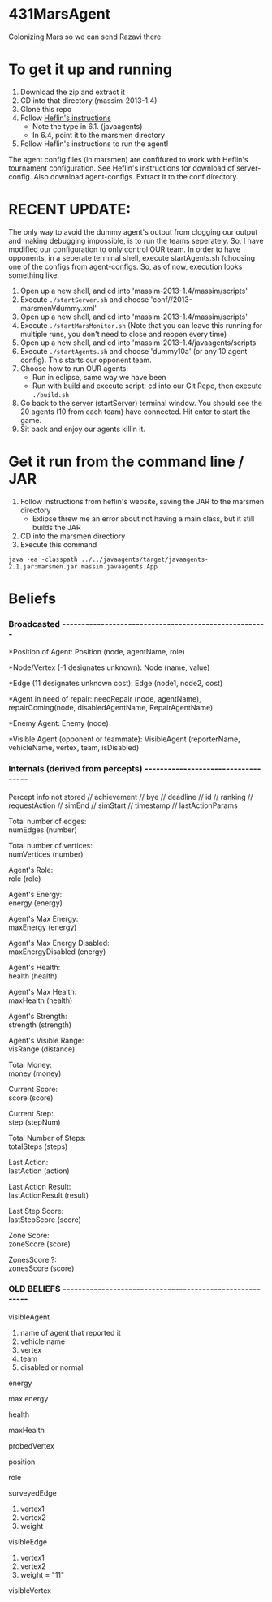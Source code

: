 # 431MarsAgent
Colonizing Mars so we can send Razavi there

# To get it up and running 
1. Download the zip and extract it
2. CD into that directory (massim-2013-1.4)
3. Glone this repo
4. Follow [Heflin's instructions](http://www.cse.lehigh.edu/~heflin/courses/agents-2016/mars-faq.html)
    - Note the type in 6.1. (javaagents)
    - In 6.4, point it to the marsmen directory
5. Follow Heflin's instructions to run the agent!

The agent config files (in marsmen) are confifured to work with Heflin's tournament configuration. See Heflin's instructions for download of server-config. Also download agent-configs. Extract it to the conf directory. 

# RECENT UPDATE:
The only way to avoid the dummy agent's output from clogging our output and making debugging impossible, is to run the teams seperately. So, I have modified our configuration to only control OUR team. In order to have opponents, in a seperate terminal shell, execute startAgents.sh (choosing one of the configs from agent-configs. So, as of now, execution looks something like:

1. Open up a new shell, and cd into 'massim-2013-1.4/massim/scripts'
2. Execute ```./startServer.sh``` and choose 'conf//2013-marsmenVdummy.xml'
3. Open up a new shell, and cd into 'massim-2013-1.4/massim/scripts'
4. Execute ```./startMarsMonitor.sh``` (Note that you can leave this running for multiple runs, you don't need to close and reopen every time)
5. Open up a new shell, and cd into 'massim-2013-1.4/javaagents/scripts'
6. Execute ```./startAgents.sh``` and choose 'dummy10a' (or any 10 agent config). This starts our opponent team.
7. Choose how to run OUR agents:
    - Run in eclipse, same way we have been
    - Run with build and execute script: cd into our Git Repo, then execute ```./build.sh```
8. Go back to the server (startServer) terminal window. You should see the 20 agents (10 from each team) have connected. Hit enter to start the game. 
9. Sit back and enjoy our agents killin it.



# Get it run from the command line / JAR
1. Follow instructions from heflin's website, saving the JAR to the marsmen directory
    - Exlipse threw me an error about not having a main class, but it still builds the JAR
2. CD into the marsmen directiory
3. Execute this command
```
java -ea -classpath ../../javaagents/target/javaagents-2.1.jar:marsmen.jar massim.javaagents.App 
```

# Beliefs

### Broadcasted -----------------------------------------------------

*Position of Agent:                                             Position (node, agentName, role)

*Node/Vertex (-1 designates unknown):   Node (name, value)

*Edge (11 designates unknown cost):     Edge (node1, node2, cost)

*Agent in need of repair:               needRepair (node, agentName), 
                                        repairComing(node, disabledAgentName, RepairAgentName)

*Enemy Agent:                           Enemy (node)

*Visible Agent (opponent or teammate):  VisibleAgent (reporterName, vehicleName, vertex, team, isDisabled)

### Internals (derived from percepts) -----------------------------------

Percept info not stored
// achievement
// bye
// deadline
// id
// ranking
// requestAction
// simEnd
// simStart
// timestamp
// lastActionParams

Total number of edges:  
numEdges (number)  

Total number of vertices:  
numVertices (number)  

Agent's Role:  
role (role)  

Agent's Energy:  
energy (energy)  

Agent's Max Energy:  
maxEnergy (energy)  

Agent's Max Energy Disabled:  
maxEnergyDisabled (energy)  

Agent's Health:  
health (health)  

Agent's Max Health:  
maxHealth (health)  

Agent's Strength:  
strength (strength)  

Agent's Visible Range:  
visRange (distance)  

Total Money:  
money (money)  

Current Score:  
score (score)  

Current Step:  
step (stepNum)  

Total Number of Steps:  
totalSteps (steps)  

Last Action:  
lastAction (action)  

Last Action Result:  
lastActionResult (result)  

Last Step Score:  
lastStepScore (score)  

Zone Score:  
zoneScore (score)  

ZonesScore ?:  
zonesScore (score)  

### OLD BELIEFS --------------------------------------------------------

visibleAgent  
1. name of agent that reported it  
2. vehicle name  
3. vertex  
4. team  
5. disabled or normal  

energy

max energy

health

maxHealth

probedVertex

position

role

surveyedEdge  
1. vertex1  
2. vertex2  
3. weight  

visibleEdge  
1. vertex1  
2. vertex2  
3. weight = "11"  

visibleVertex


